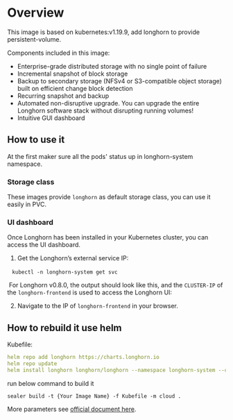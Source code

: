 # Overview

This image is based on kubernetes:v1.19.9,  add longhorn  to provide persistent-volume.

Components included in this image:

* Enterprise-grade distributed storage with no single point of failure
* Incremental snapshot of block storage
* Backup to secondary storage (NFSv4 or S3-compatible object storage) built on efficient change block detection
* Recurring snapshot and backup
* Automated non-disruptive upgrade. You can upgrade the entire Longhorn software stack without disrupting running volumes!
* Intuitive GUI dashboard

## How to use it

At the first maker sure all the pods' status up in longhorn-system namespace.

### Storage class

These images provide  ```longhorn``` as default storage class, you can use it easily in PVC.

### UI dashboard

Once Longhorn has been installed in your Kubernetes cluster, you can access the UI dashboard.

1. Get the Longhorn’s external service IP:

​        ``` kubectl -n longhorn-system get svc```

​        For Longhorn v0.8.0, the output should look like this, and the `CLUSTER-IP` of the `longhorn-frontend` is used to access the Longhorn UI:

2. Navigate to the IP of `longhorn-frontend` in your browser.

## How to rebuild it use helm

Kubefile:

```yaml
helm repo add longhorn https://charts.longhorn.io
helm repo update
helm install longhorn longhorn/longhorn --namespace longhorn-system --create-namespace
```

run below command to build it

```shell
sealer build -t {Your Image Name} -f Kubefile -m cloud .
```

More parameters see [official document here](https://longhorn.io/docs).
